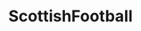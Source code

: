 ---
title: ScottishFootball
crosslinks:
- soccer
- Scotland
- CelticFC
- glasgow
- soccerstreams
- livven
- Pay_Respects
- veganfitness
- policeuk
- AFL
- FIFA
- vegangifrecipes
- free_karma
- rangers
- gifs
- ScottishPeopleTwitter
---